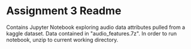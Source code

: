 # Assignment 3 Readme

Contains Jupyter Notebook exploring audio data attributes pulled from a kaggle dataset. Data contained in "audio_features.7z". In order to run notebook, unzip to current working directory.
